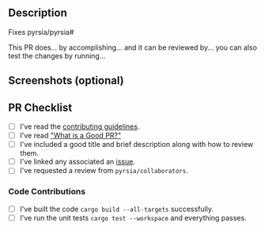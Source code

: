 <!--

Thank you for participating with our effort to build a more secure software supply chain.
Before submitting your Pull Request, please go over our check list.

-->

## Description

Fixes pyrsia/pyrsia#

<!--

Try to fill in the following to help the reviewers dive into the pull request.
Explain the context and what changed.

-->

This PR does... by accomplishing... and it can be reviewed by... you can also test the changes by running...

## Screenshots (optional)


## PR Checklist

<!--

Make certain you've done the following.

-->

- [ ] I've read the [contributing guidelines](https://github.com/pyrsia/.github/blob/main/contributing.md).
- [ ] I've read ["What is a Good PR?"](https://github.com/pyrsia/pyrsia/blob/main/docs/good_pr.md)
- [ ] I've included a good title and brief description along with how to review them.
- [ ] I've linked any associated an [issue](https://github.com/pyrsia/pyrsia/issues).
- [ ] I've requested a review  from `pyrsia/collaborators`.

### Code Contributions

<!--

This section applies to code modifications, you may remove it otherwise.

Make sure your Pull Request will pass the CI/CD pipeline.
For a complete list of steps, check out the [developer workflow](https://github.com/pyrsia/pyrsia/blob/main/docs/dev_workflow.md)!

-->

- [ ] I've built the code `cargo build --all-targets` successfully.
- [ ] I've run the unit tests `cargo test --workspace` and everything passes.
